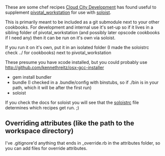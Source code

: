 These are some chef recipes [Cloud City Development](http://www.cloudcitydevelopment.com) has found useful to supplement [pivotal_workstation](https://github.com/pivotal/pivotal_workstation) for use with [soloist](https://github.com/mkocher/soloist).

This is primarily meant to be included as a git submodule next to your other cookbooks. For development and internal use it's set-up so if it lives in a sibling folder of pivotal_workstation (and possibly later opscode cookbooks if I need any) then it can be run on it's own via soloist.

If you run it on it's own, put it in an isolated folder (I made the soloistrc check ../ for cookbooks) next to pivotal_workstation

These presume you have xcode installed, but you could probably use http://github.com/kennethreitz/osx-gcc-installer

* gem install bundler
* bundle (I checked in a .bundle/config with binstubs, so if ./bin is in your path, which it will be after the first run)
* soloist

If you check the docs for soloist you will see that the [soloistrc](https://github.com/timocratic/ccd_workstation/blob/master/soloistrc) file determines which recipes get run. ;)

Overriding attributes (like the path to the workspace directory)
------------------

I've .gitignore'd anything that ends in _override.rb in the attributes folder, so you can add files for override attributes.